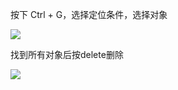 按下 Ctrl + G，选择定位条件，选择对象

![](https://img2020.cnblogs.com/blog/1446249/202006/1446249-20200609093025543-800845481.png)


找到所有对象后按delete删除

![](https://img2020.cnblogs.com/blog/1446249/202006/1446249-20200609093042609-1191143734.png)
